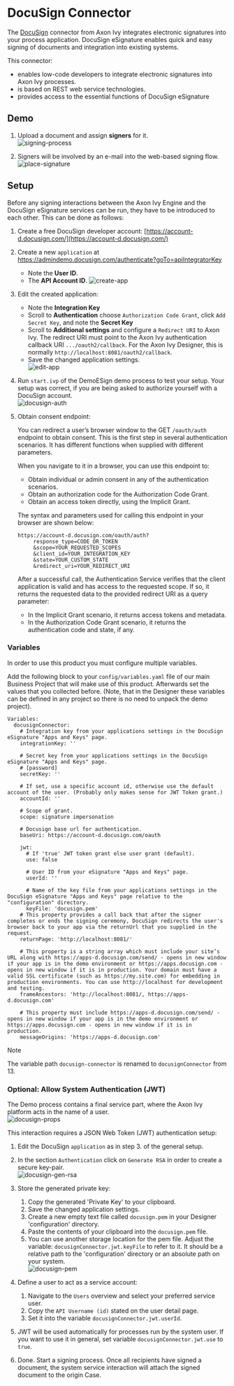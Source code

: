 # DocuSign Connector
The [DocuSign](https://www.docusign.com/products/electronic-signature) connector from Axon Ivy integrates electronic signatures into your process application. DocuSign eSignature enables quick and easy signing of documents and integration into existing systems. 

This connector:

- enables low-code developers to integrate electronic signatures into Axon Ivy processes.
- is based on REST web service technologies.
- provides access to the essential functions of DocuSign eSignature


## Demo

1. Upload a document and assign **signers** for it.  
![signing-process](images/eSignDocumentProcess.png)

1. Signers will be involved by an e-mail into the web-based signing flow.  
![place-signature](images/docuSign_finish.png)

## Setup

Before any signing interactions between the Axon Ivy Engine and the DocuSign eSignature services can be run, they have to be introduced to each other. This can be done as follows:

1. Create a free DocuSign developer account: [https://account-d.docusign.com/](https://account-d.docusign.com/)
2. Create a new `application` at https://admindemo.docusign.com/authenticate?goTo=apiIntegratorKey
   - Note the **User ID**.
   - The **API Account ID**. 
   ![create-app](images/appsAndKeys.png)
3. Edit the created application:
   - Note the **Integration Key**
   - Scroll to **Authentication** choose `Authorization Code Grant`, click `Add Secret Key`,
     and note the **Secret Key**
   - Scroll to **Additional settings** and configure a `Redirect URI` to Axon Ivy.
     The redirect URI must point to the Axon Ivy authentication callback URI `.../oauth2/callback`. 
	 For the Axon Ivy Designer, this is normally `http://localhost:8081/oauth2/callback`.
   - Save the changed application settings.  
   ![edit-app](images/application.png)

4. Run `start.ivp` of the DemoESign demo process to test your setup. Your setup was correct,
   if you are being asked to authorize yourself with a DocuSign account.  
   ![docusign-auth](images/docuSign_auth.png)
   
5. Obtain consent endpoint:

   You can redirect a user’s browser window to the GET `/oauth/auth` endpoint to obtain consent. This is the first step in several authentication scenarios. It has different functions when supplied with different parameters.
    
   When you navigate to it in a browser, you can use this endpoint to:
    
    *    Obtain individual or admin consent in any of the authentication scenarios.
    *    Obtain an authorization code for the Authorization Code Grant.
    *    Obtain an access token directly, using the Implicit Grant.

   The syntax and parameters used for calling this endpoint in your browser are shown below:
   ```
   https://account-d.docusign.com/oauth/auth?
        response_type=CODE_OR_TOKEN
        &scope=YOUR_REQUESTED_SCOPES
        &client_id=YOUR_INTEGRATION_KEY
        &state=YOUR_CUSTOM_STATE
        &redirect_uri=YOUR_REDIRECT_URI
    ```
    After a successful call, the Authentication Service verifies that the client application is valid and has access to the requested scope. If so, it returns the requested data to the provided redirect URI as a query parameter:

    *   In the Implicit Grant scenario, it returns access tokens and metadata.
    *   In the Authorization Code Grant scenario, it returns the authentication code and state, if any.


### Variables

In order to use this product you must configure multiple variables.

Add the following block to your `config/variables.yaml` file of our 
main Business Project that will make use of this product. Afterwards
set the values that you collected before.
(Note, that in the Designer these variables can be defined
in any project so there is no need to unpack the demo project).

```
Variables:
  docusignConnector:
    # Integration key from your applications settings in the DocuSign eSignature "Apps and Keys" page.
    integrationKey: ''
    
    # Secret key from your applications settings in the DocuSign eSignature "Apps and Keys" page.
    # [password]
    secretKey: ''
    
    # If set, use a specific account id, otherwise use the default account of the user. (Probably only makes sense for JWT Token grant.)
    accountId: ''

    # Scope of grant.
    scope: signature impersonation
    
    # Docusign base url for authentication.
    baseUri: https://account-d.docusign.com/oauth

    jwt:
      # If 'true' JWT token grant else user grant (default).
      use: false

      # User ID from your eSignature "Apps and Keys" page.
      userId: ''
    
      # Name of the key file from your applications settings in the DocuSign eSignature "Apps and Keys" page relative to the "configuration" directory.
      keyFile: 'docusign.pem'
    # This property provides a call back that after the signer completes or ends the signing ceremony, DocuSign redirects the user's browser back to your app via the returnUrl that you supplied in the request.
    returnPage: 'http://localhost:8081/'

    # This property is a string array which must include your site’s URL along with https://apps-d.docusign.com/send/ - opens in new window if your app is in the demo environment or https://apps.docusign.com - opens in new window if it is in production. Your domain must have a valid SSL certificate (such as https://my.site.com) for embedding in production environments. You can use http://localhost for development and testing.
    frameAncestors: 'http://localhost:8081/, https://apps-d.docusign.com'
    
    # This property must include https://apps-d.docusign.com/send/ - opens in new window if your app is in the demo environment or https://apps.docusign.com - opens in new window if it is in production.
    messageOrigins: 'https://apps-d.docusign.com'

```

> [!NOTE]
> The variable path `docusign-connector` is renamed to `docusignConnector` from 13.

### Optional: Allow System Authentication (JWT)

The Demo process contains a final service part, where the Axon Ivy platform acts in the name of a user.  
![docusign-props](images/systemDrivenProcess.png)

This interaction requires a JSON Web Token (JWT) authentication setup:

1. Edit the DocuSign `application` as in step 3. of the general setup.
2. In the section `Authentication` click on `Generate RSA` in order to create a secure key-pair.  
 ![docusign-gen-rsa](images/authenticationGenerateRSA.png)

3. Store the generated private key:
	1. Copy the generated 'Private Key' to your clipboard.
	2. Save the changed application settings.
	3. Create a new empty text file called `docusign.pem` in your Designer 'configuration' directory.
	4. Paste the contents of your clipboard into the `docusign.pem` file.
	5. You can use another storage location for the pem file. Adjust the variable: `docusignConnector.jwt.keyFile` to refer to it. It should be a relative path to the 'configuration' directory or an absolute path on your system.  
![docusign-pem](images/docuSignPem.png)

4. Define a user to act as a service account:
	1. Navigate to the `Users` overview and select your preferred service user.
	2. Copy the `API Username (id)` stated on the user detail page.
	3. Set it into the variable `docusignConnector.jwt.userId`.
	
5. JWT will be used automatically for processes run by the system user. If you want to use it
   in general, set variable `docusignConnector.jwt.use` to `true`.

6. Done. Start a signing process. Once all recipients have signed a document, the system service interaction will attach the signed document to the origin Case.

